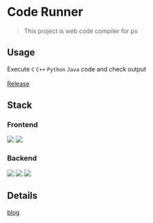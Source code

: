 # Code Runner

> This project is web code compiler for ps

## Usage
Execute `C` `C++` `Python` `Java` code and check output </br></br>
[Release](https://code.cspc.me/)

## Stack
### Frontend
<p align="left">
<img src="https://img.shields.io/badge/react-61DAFB?style=for-the-badge&logo=react&logoColor=white"> </a>
<img src="https://img.shields.io/badge/bootstrap-7952B3?style=for-the-badge&logo=Bootstrap&logoColor=white"> </a> 
</p>

### Backend
<p align="left">
<img src="https://img.shields.io/badge/node.js-339933?style=for-the-badge&logo=Node.js&logoColor=white"> </a> 
<img src="https://img.shields.io/badge/fastapi-009688?style=for-the-badge&logo=FastAPI&logoColor=white"> </a> 
<img src="https://img.shields.io/badge/docker-2496ED?style=for-the-badge&logo=Docker&logoColor=white"> </a> 
</p>

## Details
[blog](https://cocopam.tistory.com/14)